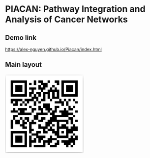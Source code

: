 # PIACAN: Pathway Integration and Analysis of Cancer Networks
## Demo link
https://alex-nguyen.github.io/Piacan/index.html
## Main layout
![alt text](https://raw.githubusercontent.com/Alex-Nguyen/jeju/master/assets/images/JEJUARQRCODE.PNG)
